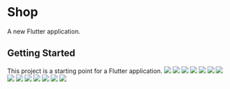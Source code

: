# Shop

A new Flutter application.

## Getting Started

This project is a starting point for a Flutter application.
<img src="https://i.imgur.com/5q3Pk3f.jpg">
<img src="https://i.imgur.com/3MMtgxH.jpg">
<img src="https://i.imgur.com/bKurdJZ.jpg">
<img src="https://i.imgur.com/MNemj0j.jpg">
<img src="https://i.imgur.com/leT0fvc.jpg">
<img src="https://i.imgur.com/X3jtURU.jpg">
<img src="https://i.imgur.com/B7zFY4y.jpg">
<img src="https://i.imgur.com/krhmFPh.jpg">
<img src="https://i.imgur.com/8UTeGYk.jpg">
<img src="https://i.imgur.com/1VjjYE5.jpg">
<img src="https://i.imgur.com/AJz1We0.jpg">
<img src="https://i.imgur.com/odZSzu5.jpg">
<img src="https://i.imgur.com/k91PtfT.jpg">
<img src="https://i.imgur.com/nCPCe8F.jpg">
